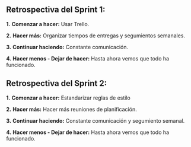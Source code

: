 ## Retrospectiva del Sprint 1:

<numero>**1.** **Comenzar a hacer:** Usar Trello.

<numero>**2.** **Hacer más:** Organizar tiempos de entregas y segumientos semanales.
  
<numero>**3.** **Continuar haciendo:** Constante comunicación.
  
<numero>**4.** **Hacer menos - Dejar de hacer:** Hasta ahora vemos que todo ha funcionado.
  

## Retrospectiva del Sprint 2:

<numero>**1.** **Comenzar a hacer:** Estandarizar reglas de estilo

<numero>**2.** **Hacer más:** Hacer más reuniones de planificación. 
  
<numero>**3.** **Continuar haciendo:** Constante comunicación y segumiento semanal.
  
<numero>**4.** **Hacer menos - Dejar de hacer:** Hasta ahora vemos que todo ha funcionado.
  
